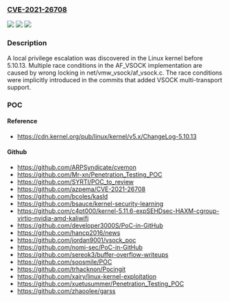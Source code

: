 ### [CVE-2021-26708](https://cve.mitre.org/cgi-bin/cvename.cgi?name=CVE-2021-26708)
![](https://img.shields.io/static/v1?label=Product&message=n%2Fa&color=blue)
![](https://img.shields.io/static/v1?label=Version&message=n%2Fa&color=blue)
![](https://img.shields.io/static/v1?label=Vulnerability&message=n%2Fa&color=brighgreen)

### Description

A local privilege escalation was discovered in the Linux kernel before 5.10.13. Multiple race conditions in the AF_VSOCK implementation are caused by wrong locking in net/vmw_vsock/af_vsock.c. The race conditions were implicitly introduced in the commits that added VSOCK multi-transport support.

### POC

#### Reference
- https://cdn.kernel.org/pub/linux/kernel/v5.x/ChangeLog-5.10.13

#### Github
- https://github.com/ARPSyndicate/cvemon
- https://github.com/Mr-xn/Penetration_Testing_POC
- https://github.com/SYRTI/POC_to_review
- https://github.com/azpema/CVE-2021-26708
- https://github.com/bcoles/kasld
- https://github.com/bsauce/kernel-security-learning
- https://github.com/c4pt000/kernel-5.11.6-expSEHDsec-HAXM-cgroup-virtio-nvidia-amd-kaliwifi
- https://github.com/developer3000S/PoC-in-GitHub
- https://github.com/hancp2016/news
- https://github.com/jordan9001/vsock_poc
- https://github.com/nomi-sec/PoC-in-GitHub
- https://github.com/sereok3/buffer-overflow-writeups
- https://github.com/soosmile/POC
- https://github.com/trhacknon/Pocingit
- https://github.com/xairy/linux-kernel-exploitation
- https://github.com/xuetusummer/Penetration_Testing_POC
- https://github.com/zhaoolee/garss

